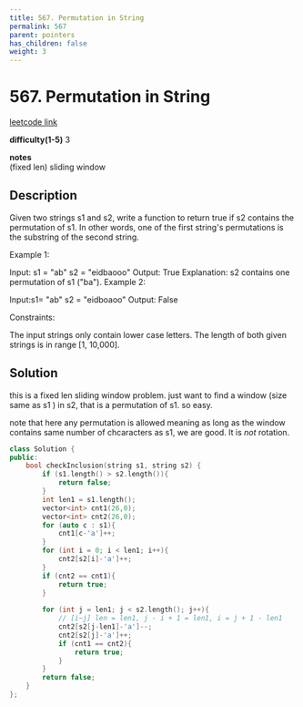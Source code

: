 ```yaml
---
title: 567. Permutation in String
permalink: 567
parent: pointers
has_children: false
weight: 3
---
```

# 567. Permutation in String
[leetcode link](https://leetcode.com/problems/permutation-in-string/)

**difficulty(1-5)** 
3

**notes**   
(fixed len) sliding window

## Description
Given two strings s1 and s2, write a function to return true if s2 contains the permutation of s1. In other words, one of the first string's permutations is the substring of the second string.

 

Example 1:

Input: s1 = "ab" s2 = "eidbaooo"
Output: True
Explanation: s2 contains one permutation of s1 ("ba").
Example 2:

Input:s1= "ab" s2 = "eidboaoo"
Output: False
 

Constraints:

The input strings only contain lower case letters.
The length of both given strings is in range [1, 10,000].

## Solution
this is a fixed len sliding window problem. 
just want to find a window (size same as s1 ) in s2, that is a permutation of s1. 
so easy.

note that here any permutation is allowed meaning as long as the window contains same number of chcaracters as s1, we are good. It is *not* rotation.

```c++
class Solution {
public:
    bool checkInclusion(string s1, string s2) {
        if (s1.length() > s2.length()){
            return false;
        }
        int len1 = s1.length();
        vector<int> cnt1(26,0);
        vector<int> cnt2(26,0);
        for (auto c : s1){
            cnt1[c-'a']++;
        }
        for (int i = 0; i < len1; i++){
            cnt2[s2[i]-'a']++;
        }
        if (cnt2 == cnt1){
            return true;
        }
        
        for (int j = len1; j < s2.length(); j++){
            // [i~j] len = len1, j - i + 1 = len1, i = j + 1 - len1
            cnt2[s2[j-len1]-'a']--;
            cnt2[s2[j]-'a']++;
            if (cnt1 == cnt2){
                return true;
            }
        }
        return false;
    }
};
```


